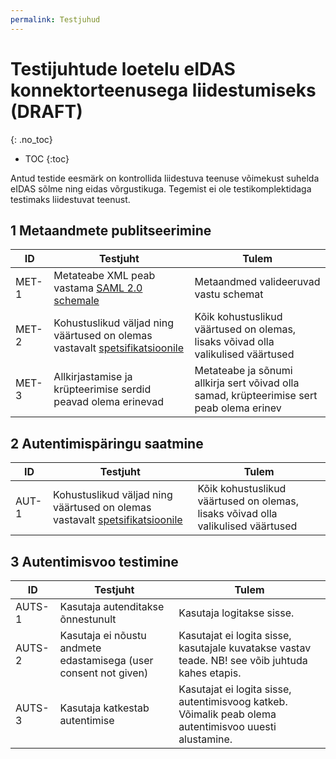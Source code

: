 ```yaml
---
permalink: Testjuhud
---
```


# Testijuhtude loetelu eIDAS konnektorteenusega liidestumiseks (DRAFT)
{: .no_toc}

- TOC
{:toc}

Antud testide eesmärk on kontrollida liidestuva teenuse võimekust suhelda eIDAS sõlme ning eidas võrgustikuga. Tegemist ei ole testikomplektidaga testimaks liidestuvat teenust.

## 1 Metaandmete publitseerimine

| ID | Testjuht | Tulem |
|----|----------|-----------|
| MET-1 | Metateabe XML peab vastama [SAML 2.0 schemale](https://docs.oasis-open.org/security/saml/v2.0/saml-schema-metadata-2.0.xsd) | Metaandmed valideeruvad vastu schemat |
| MET-2 | Kohustuslikud väljad ning väärtused on olemas vastavalt [spetsifikatsioonile](https://e-gov.github.io/eIDAS-Connector/Spetsifikatsioon#53-teenusepakkuja-metateave) | Kõik kohustuslikud väärtused on olemas, lisaks võivad olla valikulised väärtused |
| MET-3 | Allkirjastamise ja krüpteerimise serdid peavad olema erinevad | Metateabe ja sõnumi allkirja sert võivad olla samad, krüpteerimise sert peab olema erinev |


## 2 Autentimispäringu saatmine

| ID | Testjuht | Tulem |
|----|----------|-----------|
| AUT-1 | Kohustuslikud väljad ning väärtused on olemas vastavalt [spetsifikatsioonile](https://e-gov.github.io/eIDAS-Connector/Spetsifikatsioon#6-autentimisp%C3%A4ring) | Kõik kohustuslikud väärtused on olemas, lisaks võivad olla valikulised väärtused |


## 3 Autentimisvoo testimine

| ID | Testjuht | Tulem |
|----|----------|-----------|
| AUTS-1 | Kasutaja autenditakse õnnestunult | Kasutaja logitakse sisse. |
| AUTS-2 | Kasutaja ei nõustu andmete edastamisega (user consent not given) | Kasutajat ei logita sisse, kasutajale kuvatakse vastav teade. NB! see võib juhtuda kahes etapis. |
| AUTS-3 | Kasutaja katkestab autentimise | Kasutajat ei logita sisse, autentimisvoog katkeb. Võimalik peab olema autentimisvoo uuesti alustamine. |
